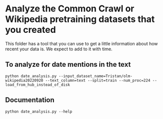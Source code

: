 # Analyze the Common Crawl or Wikipedia pretraining datasets that you created

This folder has a tool that you can use to get a little information about how recent your data is. We expect to add to it with time.

## To analyze for date mentions in the text

```
python date_analysis.py --input_dataset_name=Tristan/olm-wikipedia20220920 --text_column=text --split=train --num_proc=224 --load_from_hub_instead_of_disk
```

## Documentation

```
python date_analysis.py --help
```
